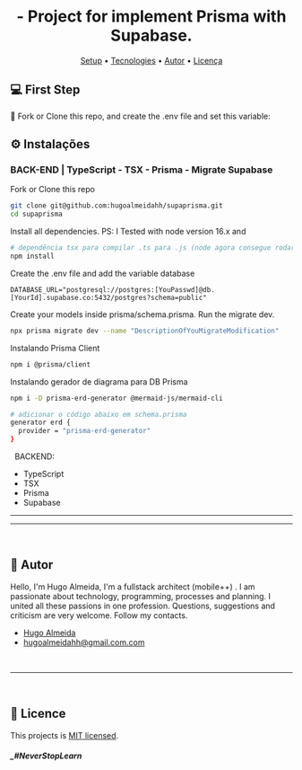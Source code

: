 <h1 align="center"> 
	 - Project for implement Prisma with Supabase.
</h1>

<p align="center">
 <a href="#-setup">Setup</a> •
 <a href="#-technologies">Tecnologies</a> •
 <a href="#-autor">Autor</a> • 
 <a href="#-licence">Licença</a>
</p>


<a id="-setup"></a>

## 💻 First Step
🚀 Fork or Clone this repo, and create the .env file and set this variable:

## ⚙️ Instalações

### BACK-END | TypeScript - TSX - Prisma - Migrate Supabase

Fork or Clone this repo

```bash
git clone git@github.com:hugoalmeidahh/supaprisma.git 
cd supaprisma
```

Install all dependencies.
PS: I Tested with node version 16.x and

```bash
# dependência tsx para compilar .ts para .js (node agora consegue rodar arquivos .ts)
npm install
```

Create the .env file and add the variable database

```
DATABASE_URL="postgresql://postgres:[YouPasswd]@db.[YourId].supabase.co:5432/postgres?schema=public"
```

Create your models inside prisma/schema.prisma.
Run the migrate dev.

```bash
npx prisma migrate dev --name "DescriptionOfYouMigrateModification"
```

Instalando Prisma Client

```bash
npm i @prisma/client
```

Instalando gerador de diagrama para DB Prisma

```bash
npm i -D prisma-erd-generator @mermaid-js/mermaid-cli

# adicionar o código abaixo em schema.prisma
generator erd {
  provider = "prisma-erd-generator"
}
```


&nbsp;
<a id="-technologies"></a>
BACKEND:
- TypeScript
- TSX
- Prisma
- Supabase

---


---

&nbsp;
<a id="-autor"></a>

## 🦸 Autor

Hello, I'm Hugo Almeida, I'm a fullstack architect (mobile++) . I am passionate about technology, programming, processes and planning. I united all these passions in one profession. 
Questions, suggestions and criticism are very welcome. Follow my contacts.

- [Hugo Almeida](https://github.com/hugoalmeidahh)
- hugoalmeidahh@gmail.com.com

&nbsp;

---

&nbsp;
<a id="-licence"></a>

## 📝 Licence

This projects is [MIT licensed](./LICENSE).

##### _#NeverStopLearn
